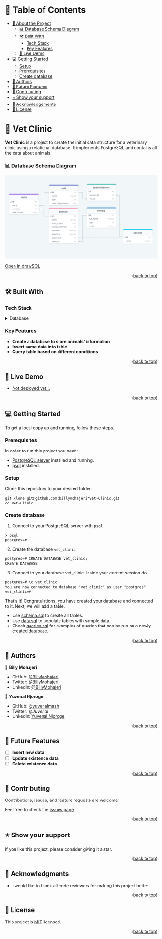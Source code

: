 # 📗 Table of Contents

- [📖 About the Project](#about-project)
  - [📊 Database Schema Diagram](#database-schema-diagram)
  - [🛠 Built With](#built-with)
    - [Tech Stack](#tech-stack)
    - [Key Features](#key-features)
  - [🚀 Live Demo](#live-demo)
- [💻 Getting Started](#getting-started)
  - [Setup](#setup)
  - [Prerequisites](#prerequisites)
  - [Create database](#create-database)
- [👥 Authors](#authors)
- [🔭 Future Features](#future-features)
- [🤝 Contributing](#contributing)
- [⭐️ Show your support](#support)
- [🙏 Acknowledgements](#acknowledgements)
- [📝 License](#license)

# 📖 Vet Clinic <a name="about-project"></a>

**Vet Clinic** is a project to create the initial data structure for a veterinary clinic using a relational database. It implements PostgreSQL and contains all the data about animals.

### 📊 Database Schema Diagram <a name="database-schema-diagram"></a>
<div align="center">
  <img src="./database-schema-diagram.png" alt="database-schema-diagram" />
  <br/>
</div>

[Open in drawSQL](https://drawsql.app/teams/a-341/diagrams/vet-clinic)

<p align="right">(<a href="#readme-top">back to top</a>)</p>

## 🛠 Built With <a name="built-with"></a>

### Tech Stack <a name="tech-stack"></a>

<details>
<summary>Database</summary>
  <ul>
    <li><a href="https://www.postgresql.org/">PostgreSQL</a></li>
  </ul>
</details>

### Key Features <a name="key-features"></a>

- **Create a database to store animals' information**
- **Insert some data into table**
- **Query table based on different conditions**

<p align="right">(<a href="#readme-top">back to top</a>)</p>

## 🚀 Live Demo <a name="live-demo"></a>

- [Not deployed yet...]()

<p align="right">(<a href="#readme-top">back to top</a>)</p>

## 💻 Getting Started <a name="getting-started"></a>

To get a local copy up and running, follow these steps.

### Prerequisites

In order to run this project you need:

- [PostgreSQL server](https://www.postgresql.org/download/) installed and running.
- [psql](https://www.postgresql.org/docs/current/app-psql.html) installed.

### Setup

Clone this repository to your desired folder:

```
git clone git@github.com:billymohajeri/Vet-Clinic.git
cd Vet-Clinic
```
### Create database

1. Connect to your PostgreSQL server with `psql`
```
> psql
postgres=#
```

2. Create the database `vet_clinic`
```
postgres=# CREATE DATABASE vet_clinic;
CREATE DATABASE
```

3. Connect to your database vet_clinic. Inside your current session do:
```
postgres=# \c vet_clinic
You are now connected to database "vet_clinic" as user "postgres".
vet_clinic=#
```

That's it! Congratulations, you have created your database and connected to it. Next, we will add a table.

- Use [schema.sql](./schema.sql) to create all tables.
- Use [data.sql](./data.sql) to populate tables with sample data.
- Check [queries.sql](./queries.sql) for examples of queries that can be run on a newly created database.

<p align="right">(<a href="#readme-top">back to top</a>)</p>

## 👥 Authors <a name="authors"></a>

👤 **Billy Mohajeri**

- GitHub: [@BillyMohajeri](https://github.com/billymohajeri)
- Twitter: [@BillyMohajeri](https://twitter.com/BillyMohajeri)
- LinkedIn: [@BillyMohajeri](https://www.linkedin.com/in/billymohajeri)

👤 **Yuvenal Njoroge**

- GitHub: [@yuvenalmash](https://github.com/yuvenalmash)
- Twitter: [@_Juvenal_](https://twitter.com/_Juvenal)
- LinkedIn: [Yuvenal Njoroge](https://linkedin.com/in/yuvenal-njoroge)

<p align="right">(<a href="#readme-top">back to top</a>)</p>

## 🔭 Future Features <a name="future-features"></a>

- [ ] **Insert new data**
- [ ] **Update existence data**
- [ ] **Delete existence data**

<p align="right">(<a href="#readme-top">back to top</a>)</p>

## 🤝 Contributing <a name="contributing"></a>

Contributions, issues, and feature requests are welcome!

Feel free to check the [issues page](../../issues/).

<p align="right">(<a href="#readme-top">back to top</a>)</p>

## ⭐️ Show your support <a name="support"></a>

If you like this project, please consider giving it a star.

<p align="right">(<a href="#readme-top">back to top</a>)</p>

## 🙏 Acknowledgments <a name="acknowledgements"></a>

- I would like to thank all code reviewers for making this project better.

<p align="right">(<a href="#readme-top">back to top</a>)</p>

## 📝 License <a name="license"></a>

This project is [MIT](./LICENSE/MIT.md) licensed.

<p align="right">(<a href="#readme-top">back to top</a>)</p>
